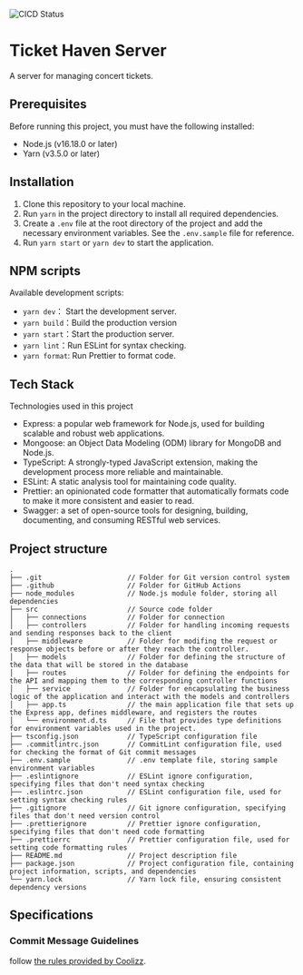 ![CICD Status](https://github.com/yeha98555/ticket-haven-server/actions/workflows/render.yml/badge.svg)

# Ticket Haven Server
A server for managing concert tickets.

## Prerequisites
Before running this project, you must have the following installed:

- Node.js (v16.18.0 or later)
- Yarn (v3.5.0 or later)

## Installation
1. Clone this repository to your local machine.
2. Run `yarn` in the project directory to install all required dependencies.
3. Create a `.env` file at the root directory of the project and add the necessary environment variables. See the `.env.sample` file for reference.
4. Run `yarn start` or `yarn dev` to start the application.

## NPM scripts
Available development scripts:

- `yarn dev`： Start the development server.
- `yarn build`：Build the production version
- `yarn start`：Start the production server.
- `yarn lint`：Run ESLint for syntax checking.
- `yarn format`: Run Prettier to format code.

## Tech Stack
Technologies used in this project

- Express: a popular web framework for Node.js, used for building scalable and robust web applications.
- Mongoose: an Object Data Modeling (ODM) library for MongoDB and Node.js.
- TypeScript: A strongly-typed JavaScript extension, making the development process more reliable and maintainable.
- ESLint: A static analysis tool for maintaining code quality.
- Prettier: an opinionated code formatter that automatically formats code to make it more consistent and easier to read.
- Swagger: a set of open-source tools for designing, building, documenting, and consuming RESTful web services.

## Project structure
```
.
├── .git                     // Folder for Git version control system
├── .github                  // Folder for GitHub Actions
├── node_modules             // Node.js module folder, storing all dependencies
├── src                      // Source code folder
│   ├── connections          // Folder for connection
│   ├── controllers          // Folder for handling incoming requests and sending responses back to the client
│   ├── middleware           // Folder for modifing the request or response objects before or after they reach the controller.
│   ├── models               // Folder for defining the structure of the data that will be stored in the database
│   ├── routes               // Folder for defining the endpoints for the API and mapping them to the corresponding controller functions
│   ├── service              // Folder for encapsulating the business logic of the application and interact with the models and controllers
│   ├── app.ts               // the main application file that sets up the Express app, defines middleware, and registers the routes
│   └── environment.d.ts     // File that provides type definitions for environment variables used in the project.
├── tsconfig.json            // TypeScript configuration file
├── .commitlintrc.json       // CommitLint configuration file, used for checking the format of Git commit messages
├── .env.sample              // .env template file, storing sample environment variables
├── .eslintignore            // ESLint ignore configuration, specifying files that don't need syntax checking
├── .eslintrc.json           // ESLint configuration file, used for setting syntax checking rules
├── .gitignore               // Git ignore configuration, specifying files that don't need version control
├── .prettierignore          // Prettier ignore configuration, specifying files that don't need code formatting
├── .prettierrc              // Prettier configuration file, used for setting code formatting rules
├── README.md                // Project description file
├── package.json             // Project configuration file, containing project information, scripts, and dependencies
└── yarn.lock                // Yarn lock file, ensuring consistent dependency versions
```

## Specifications

### Commit Message Guidelines
follow [the rules provided by Coolizz](https://github.com/CoolizzLuo/ticket-haven-platform#commit-message-guidelines).